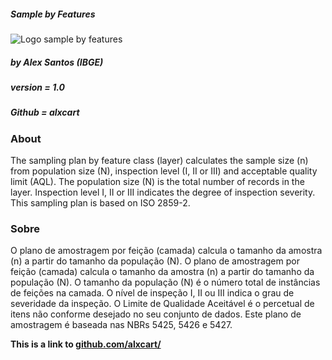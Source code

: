##### Sample by Features
![Logo sample by features](https://plugins.qgis.org/media/cache/6b/b7/6bb7a162257fa7d9de238d7c0dd1bb82.png)

##### by Alex Santos (IBGE)
##### version = 1.0
##### Github = alxcart

### About
The sampling plan by feature class (layer) calculates the sample size (n) from population size (N), inspection level (I, II or III) and acceptable quality limit (AQL). The population size (N) is the total number of records in the layer. Inspection level I, II or III indicates the degree of inspection severity. This sampling plan is based on ISO 2859-2. 

### Sobre
O plano de amostragem por feição (camada) calcula o tamanho da amostra (n) a partir do tamanho da população (N). O plano de amostragem por feição (camada) calcula o tamanho da amostra (n) a partir do tamanho da população (N). O tamanho da população (N) é o número total de instâncias de feições na camada. O nível de inspeção I, II ou III indica o grau de severidade da inspeção. O Limite de Qualidade Aceitável é o percetual de itens não conforme desejado no seu conjunto de dados. Este plano de amostragem é baseada nas NBRs 5425, 5426 e 5427.

**This is a link to [github.com/alxcart/](https://github.com/alxcart/SampleByFeatures)**
